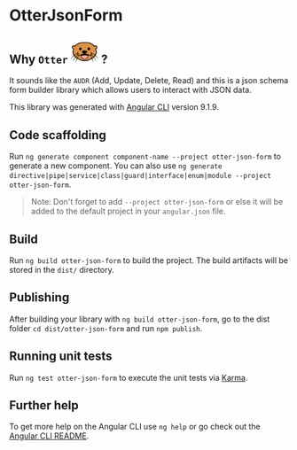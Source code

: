 # OtterJsonForm




## Why `Otter` <img src="/images/otter.png" alt="otter" width="50"/>  ? 

It sounds like the  `AUDR`  (Add, Update, Delete, Read) and this is a json schema form builder library which allows users to interact with JSON data.

This library was generated with [Angular CLI](https://github.com/angular/angular-cli) version 9.1.9.

## Code scaffolding

Run `ng generate component component-name --project otter-json-form` to generate a new component. You can also use `ng generate directive|pipe|service|class|guard|interface|enum|module --project otter-json-form`.
> Note: Don't forget to add `--project otter-json-form` or else it will be added to the default project in your `angular.json` file. 

## Build

Run `ng build otter-json-form` to build the project. The build artifacts will be stored in the `dist/` directory.

## Publishing

After building your library with `ng build otter-json-form`, go to the dist folder `cd dist/otter-json-form` and run `npm publish`.

## Running unit tests

Run `ng test otter-json-form` to execute the unit tests via [Karma](https://karma-runner.github.io).

## Further help

To get more help on the Angular CLI use `ng help` or go check out the [Angular CLI README](https://github.com/angular/angular-cli/blob/master/README.md).
